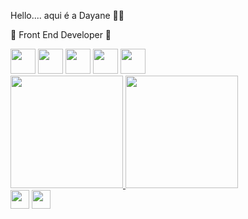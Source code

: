 Hello.... aqui é a Dayane 👋🏻

🚀 Front End Developer 🚀


<div>
    <img height="40" src="https://cdn.jsdelivr.net/gh/devicons/devicon/icons/html5/html5-original.svg" />
    <img height="40" src="https://cdn.jsdelivr.net/gh/devicons/devicon/icons/css3/css3-original.svg" />
    <img height="40" src="https://cdn.jsdelivr.net/gh/devicons/devicon/icons/javascript/javascript-original.svg" />
    <img height="40" src="https://cdn.jsdelivr.net/gh/devicons/devicon/icons/react/react-original.svg" />
    <img height="40" src="https://cdn.jsdelivr.net/gh/devicons/devicon/icons/redux/redux-original.svg" />    
</div>


<div>
    <a href="https://github.com/dayaneglsantos" >
    <img height="180em" src="https://github-readme-stats.vercel.app/api/top-langs/?username=dayaneglsantos&layout=compact&langs_count=7&theme=dark"/>
    <img height="180em" src="https://github-readme-stats.vercel.app/api?username=dayaneglsantos&show_icons=true&theme=dark&include_all_commits=true&count_private=true"/>
</div>

<div >
<a href="https://www.instagram.com/dayaneglsantos/" target="_blank" style="text-decoration:none;"> <img height="30" src="https://img.shields.io/badge/Instagram-%23E4405F.svg?style=for-the-badge&logo=Instagram&logoColor=white"> </a>  
<a href="https://www.linkedin.com/in/dayaneglsantos/" target="_blank" > <img height="30" src="https://img.shields.io/badge/linkedin-%230077B5.svg?style=for-the-badge&logo=linkedin&logoColor=white"> </a>
</div>

